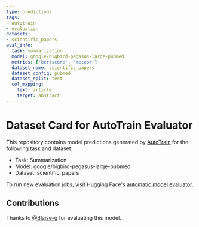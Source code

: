 ```yaml
---
type: predictions
tags:
- autotrain
- evaluation
datasets:
- scientific_papers
eval_info:
  task: summarization
  model: google/bigbird-pegasus-large-pubmed
  metrics: ['bertscore', 'meteor']
  dataset_name: scientific_papers
  dataset_config: pubmed
  dataset_split: test
  col_mapping:
    text: article
    target: abstract
---
```

# Dataset Card for AutoTrain Evaluator

This repository contains model predictions generated by [AutoTrain](https://huggingface.co/autotrain) for the following task and dataset:

* Task: Summarization
* Model: google/bigbird-pegasus-large-pubmed
* Dataset: scientific_papers

To run new evaluation jobs, visit Hugging Face's [automatic model evaluator](https://huggingface.co/spaces/autoevaluate/model-evaluator).

## Contributions

Thanks to [@Blaise-g](https://huggingface.co/Blaise-g) for evaluating this model.